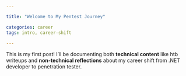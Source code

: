 ```yaml
---

title: "Welcome to My Pentest Journey"

categories: career
tags: intro, career-shift

---
```




This is my first post! I’ll be documenting both **technical content** like htb writeups and **non-technical reflections** about my career shift from .NET developer to penetration tester.



